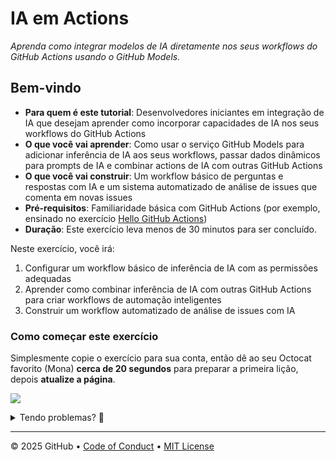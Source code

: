 # IA em Actions

_Aprenda como integrar modelos de IA diretamente nos seus workflows do GitHub Actions usando o GitHub Models._

## Bem-vindo

- **Para quem é este tutorial**: Desenvolvedores iniciantes em integração de IA que desejam aprender como incorporar capacidades de IA nos seus workflows do GitHub Actions
- **O que você vai aprender**: Como usar o serviço GitHub Models para adicionar inferência de IA aos seus workflows, passar dados dinâmicos para prompts de IA e combinar actions de IA com outras GitHub Actions
- **O que você vai construir**: Um workflow básico de perguntas e respostas com IA e um sistema automatizado de análise de issues que comenta em novas issues
- **Pré-requisitos**: Familiaridade básica com GitHub Actions (por exemplo, ensinado no exercício [Hello GitHub Actions](https://github.com/skills-dev/hello-github-actions))
- **Duração**: Este exercício leva menos de 30 minutos para ser concluído.

Neste exercício, você irá:

1. Configurar um workflow básico de inferência de IA com as permissões adequadas
1. Aprender como combinar inferência de IA com outras GitHub Actions para criar workflows de automação inteligentes
1. Construir um workflow automatizado de análise de issues com IA

### Como começar este exercício

Simplesmente copie o exercício para sua conta, então dê ao seu Octocat favorito (Mona) **cerca de 20 segundos** para preparar a primeira lição, depois **atualize a página**.

[![](https://img.shields.io/badge/Copiar%20Exercício-%E2%86%92-1f883d?style=for-the-badge&logo=github&labelColor=197935)](https://github.com/new?template_owner=dev-pods&template_name=ai-in-actions&owner=%40me&name=skills-ai-in-actions&description=Exercise:+AI+in+Actions&visibility=public)

<details>
<summary>Tendo problemas? 🤷</summary><br/>

Ao copiar o exercício, recomendamos as seguintes configurações:

- Para proprietário, escolha sua conta pessoal ou uma organização para hospedar o repositório.

- Recomendamos criar um repositório público, já que repositórios privados usarão minutos de Actions.

Se o exercício não estiver pronto em 20 segundos, verifique a aba [Actions](../../actions).

- Verifique se há um job rodando. Às vezes simplesmente demora um pouco mais.

- Se a página mostrar um job com falha, por favor, abra uma issue. Legal, você encontrou um bug! 🐛

</details>

---

&copy; 2025 GitHub &bull; [Code of Conduct](https://www.contributor-covenant.org/version/2/1/code_of_conduct/code_of_conduct.md) &bull; [MIT License](https://gh.io/mit)
